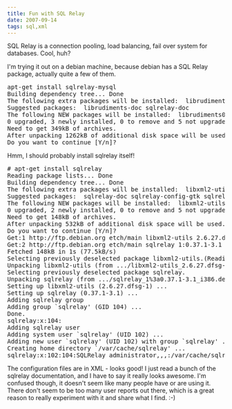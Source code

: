 ```yaml
---
title: Fun with SQL Relay
date: 2007-09-14
tags: sql,xml
---
```

SQL Relay is a connection pooling, load balancing, fail over system for databases. Cool, huh?

I'm trying it out on a debian machine, because debian has a SQL Relay package, actually quite a few of them.

<pre>apt-get install sqlrelay-mysql
Building dependency tree... Done
The following extra packages will be installed:  librudiments0.29 libsqlrelay-0.37
Suggested packages:  librudiments-doc sqlrelay-doc
The following NEW packages will be installed:  librudiments0.29 libsqlrelay-0.37 sqlrelay-mysql
0 upgraded, 3 newly installed, 0 to remove and 5 not upgraded.
Need to get 349kB of archives.
After unpacking 1262kB of additional disk space will be used.
Do you want to continue [Y/n]? </pre>

Hmm, I should probably install sqlrelay itself!

<pre># apt-get install sqlrelay
Reading package lists... Done
Building dependency tree... Done
The following extra packages will be installed:  libxml2-utils
Suggested packages:  sqlrelay-doc sqlrelay-config-gtk sqlrelay-api
The following NEW packages will be installed:  libxml2-utils sqlrelay
0 upgraded, 2 newly installed, 0 to remove and 5 not upgraded.
Need to get 148kB of archives.
After unpacking 532kB of additional disk space will be used.
Do you want to continue [Y/n]?
Get:1 http://ftp.debian.org etch/main libxml2-utils 2.6.27.dfsg-1 [34.5kB]
Get:2 http://ftp.debian.org etch/main sqlrelay 1:0.37.1-3.1 [113kB]
Fetched 148kB in 1s (77.5kB/s)
Selecting previously deselected package libxml2-utils.(Reading database ... 17656 files and directories currently installed.)
Unpacking libxml2-utils (from .../libxml2-utils_2.6.27.dfsg-1_i386.deb) ...
Selecting previously deselected package sqlrelay.
Unpacking sqlrelay (from .../sqlrelay_1%3a0.37.1-3.1_i386.deb) ...
Setting up libxml2-utils (2.6.27.dfsg-1) ...
Setting up sqlrelay (0.37.1-3.1) ...
Adding sqlrelay group
Adding group `sqlrelay' (GID 104) ...
Done.
sqlrelay:x:104:
Adding sqlrelay user
Adding system user `sqlrelay' (UID 102) ...
Adding new user `sqlrelay' (UID 102) with group `sqlrelay' ...
Creating home directory `/var/cache/sqlrelay' ...
sqlrelay:x:102:104:SQLRelay administrator,,,:/var/cache/sqlrelay:/bin/bash</pre>

The configuration files are in XML - looks good! I just read a bunch of the sqlrelay documentation, and I have to say it really looks awesome. I'm confused though, it doesn't seem like many people have or are using it. There don't seem to be too many user reports out there, which is a great reason to really experiment with it and share what I find. :-)

